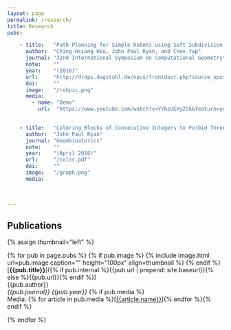 ```yaml
---
layout: page
permalink: /research/
title: Research
pubs:

    - title:   "Path Planning for Simple Robots using Soft Subdivision Search"
      author:  "Ching-Hsiang Hsu, John Paul Ryan, and Chee Yap"
      journal: "32nd International Symposium on Computational Geometry"
      note:    ""
      year:    "(2016)"
      url:     "http://drops.dagstuhl.de/opus/frontdoor.php?source_opus=5960"
      doi:     ""
      image:   "/robpic.png"
      media:
        - name: "Demo"
          url:  "https://www.youtube.com/watch?v=YYbzUEXy2Sk&feature=youtu.be"
          

    - title:   "Coloring Blocks of Consecutive Integers to Forbid Three Distances"
      author:  "John Paul Ryan"
      journal: "Geombinatorics"
      note:    ""
      year:    "(April 2016)"
      url:     "/color.pdf"
      doi:     ""
      image:   "/graph.png"
      media:
      

   
---
```


## Publications

{% assign thumbnail="left" %}

{% for pub in page.pubs %}
{% if pub.image %}
{% include image.html url=pub.image caption="" height="100px" align=thumbnail %}
{% endif %}
[**{{pub.title}}**]({% if pub.internal %}{{pub.url | prepend: site.baseurl}}{% else %}{{pub.url}}{% endif %})<br />
{{pub.author}}<br />
*{{pub.journal}}*
 *{{pub.year}}* 
{% if pub.media %}<br />Media: {% for article in pub.media %}[[{{article.name}}]({{article.url}})]{% endfor %}{% endif %}

{% endfor %}
